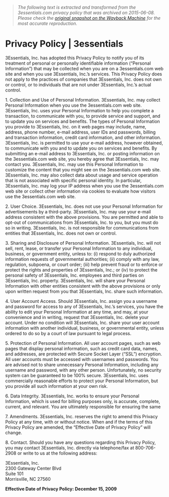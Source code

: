 > *The following text is extracted and transformed from the 3essentials.com privacy policy that was archived on 2015-06-08. Please check the [original snapshot on the Wayback Machine](https://web.archive.org/web/20150608121807id_/http%3A//www.3essentials.com/privacy-policy) for the most accurate reproduction.*

# Privacy Policy | 3essentials

3Essentials, Inc. has adopted this Privacy Policy to notify you of its treatment of personal or personally identifiable information (“Personal Information”) that may be collected when you are on a 3essentials.com web site and when you use 3Essentials, Inc.’s services. This Privacy Policy does not apply to the practices of companies that 3Essentials, Inc. does not own or control, or to individuals that are not under 3Essentials, Inc.’s actual control.

1. Collection and Use of Personal Information. 3Essentials, Inc. may collect Personal Information when you use the 3essentials.com web site. 3Essentials, Inc. uses your Personal Information to help you complete a transaction, to communicate with you, to provide service and support, and to update you on services and benefits. The types of Personal Information you provide to 3Essentials, Inc. on it web pages may include, name, address, phone number, e-mail address, user IDs and passwords, billing and transaction information, credit card information, and other information. 3Essentials, Inc. is permitted to use your e-mail address, however obtained, to communicate with you and to update you on services and benefits. By submitting an e-mail address to 3Essentials, Inc. or posting information on the 3essentials.com web site, you hereby agree that 3Essentials, Inc. may contact you. 3Essentials, Inc. may use this Personal Information to customize the content that you might see on the 3essentials.com web site. 3Essentials, Inc. may also collect data about usage and service operation that is not associated with specific personal identity. In particular, 3Essentials, Inc. may log your IP address when you use the 3essentials.com web site or collect other information via cookies to evaluate how visitors use the 3essentials.com web site.

2. User Choice. 3Essentials, Inc. does not use your Personal Information for advertisements by a third-party. 3Essentials, Inc. may use your e-mail address consistent with the above provisions. You are permitted and able to opt-out of communications from 3Essentials, Inc. to you, but you must do so in writing. 3Essentials, Inc. is not responsible for communications from entities that 3Essentials, Inc. does not own or control.

3. Sharing and Disclosure of Personal Information. 3Essentials, Inc. will not sell, rent, lease, or transfer your Personal Information to any individual, business, or government entity, unless to: (i) respond to duly authorized information requests of governmental authorities; (ii) comply with any law, regulation, subpoena, or court order; (iii) help prevent fraud or to enforce or protect the rights and properties of 3Essentials, Inc.; or (iv) to protect the personal safety of 3Essentials, Inc. employees and third parties on 3Essentials, Inc. property. 3Essentials, Inc. will share your Personal Information with other entities consistent with the above provisions or only upon written request from you that 3Essentials, Inc. share such information.

4. User Account Access. Should 3Essentials, Inc. assign you a username and password for access to any of 3Essentials, Inc.’s services, you have the ability to edit your Personal Information at any time, and may, at your convenience and in writing, request that 3Essentials, Inc. delete your account. Under no condition will 3Essentials, Inc. share your user account information with another individual, business, or governmental entity, unless ordered to do so by a court of law pursuant to legal process.

5. Protection of Personal Information. All user account pages, such as web pages that display personal information, such as credit card data, names, and addresses, are protected with Secure Socket Layer (“SSL”) encryption. All user accounts must be accessed with usernames and passwords. You are advised not to share unnecessary Personal Information, including any username and password, with any other person. Unfortunately, no security system can be guaranteed to be 100% secure. 3Essentials, Inc. uses commercially reasonable efforts to protect your Personal Information, but you provide all such information at your own risk.

6. Data Integrity. 3Essentials, Inc. works to ensure your Personal Information, which is used for billing purposes only, is accurate, complete, current, and relevant. You are ultimately responsible for ensuring the same

7. Amendments. 3Essentials, Inc. reserves the right to amend this Privacy Policy at any time, with or without notice. When and if the terms of this Privacy Policy are amended, the “Effective Date of Privacy Policy” will change.

8. Contact. Should you have any questions regarding this Privacy Policy, you may contact 3Essentials, Inc. directly via telephone/fax at 800-706-2908 or write to us at the following address:

3Essentials, Inc.  
2300 Gateway Center Blvd  
Suite 101  
Morrisville, NC 27560

**Effective Date of Privacy Policy: December 15, 2009**
